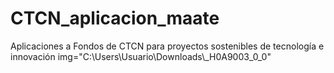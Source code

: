 # CTCN_aplicacion_maate
<html>
Aplicaciones a Fondos de CTCN para proyectos sostenibles de tecnología e innovación
  <image>img="C:\Users\Usuario\Downloads\_H0A9003_0_0"</image>
  
